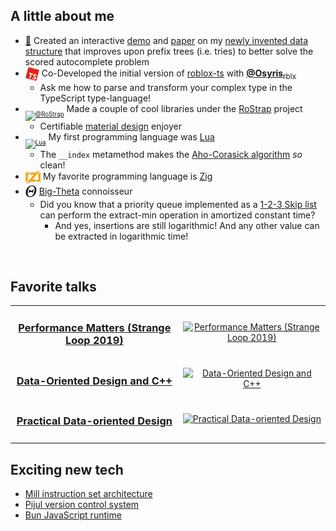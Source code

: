 ## A little about me
- [📃](https://validark.github.io/DynSDT/) Created an interactive [demo](https://validark.github.io/DynSDT/demo/) and [paper](https://validark.github.io/DynSDT/) on my [newly invented data structure](https://github.com/Validark/DynSDT) that improves upon prefix trees (i.e. tries) to better solve the scored autocomplete problem
- [<sub><sub><img width="22" src="https://raw.githubusercontent.com/Validark/Validark/master/rbxts.svg"></sub></sub>](https://roblox-ts.com) Co-Developed the initial version of [roblox-ts](https://roblox-ts.com) with [**@Osyris**<sub>rblx</sub>](https://github.com/osyrisrblx)
    - Ask me how to parse and transform your complex type in the TypeScript type-language!
- [<sub><sub><img src="https://avatars.githubusercontent.com/u/22812966?s=400&amp;u=f88abb95db683705c4fc526b76a562ae4a21053c&amp;v=4" width="21" alt="@RoStrap"></sub></sub>](https://rostrap.github.io/) Made a couple of cool libraries under the [RoStrap](https://rostrap.github.io/) project
    - Certifiable [material design](https://material.io/) enjoyer
- [<sub><sub><img src="https://upload.wikimedia.org/wikipedia/commons/c/cf/Lua-Logo.svg" alt="Lua" height="22"></sub></sub>](https://www.lua.org/) My first programming language was [Lua](https://www.lua.org/)
    - The `__index` metamethod makes the [Aho-Corasick algorithm](https://gist.github.com/Validark/d493cfd1b3425c2e3073f5ccd08fbeb9) *so* clean!
- [<sub><sub><img src="https://raw.githubusercontent.com/Validark/Validark/master/zig-z.svg" alt="Lua" height="22"></sub></sub>](https://ziglang.org/) My favorite programming language is [Zig](https://ziglang.org/)
- [<sub><img width="18" src="https://raw.githubusercontent.com/Validark/Validark/master/itheta_path.svg"></sub>](https://opendsa-server.cs.vt.edu/OpenDSA/Books/Everything/html/AnalLower.html) [Big-Theta](https://opendsa-server.cs.vt.edu/OpenDSA/Books/Everything/html/AnalLower.html) connoisseur
    - Did you know that a priority queue implemented as a [1-2-3 Skip list](https://github.com/Validark/1-2-3-Skip-List) can perform the extract-min operation in amortized constant time?
        - And yes, insertions are still logarithmic! And any other value can be extracted in logarithmic time!


<br>

<!-- <img height="180em" src="https://github-readme-stats.vercel.app/api?username=Validark&show_icons=true&include_all_commits=true" alt="Validark_stats" /> -->

<!-- <img height="180em" src="https://github-readme-stats.vercel.app/api/top-langs/?username=Validark&layout=compact" alt="Validark_stats" /> -->


## Favorite talks

|||
|:-:|:-:|
|<h3>[Performance Matters (Strange Loop 2019)](https://www.youtube.com/watch?v=r-TLSBdHe1A&t=458s)</h3>|[<img src="https://github.com/Validark/Validark/assets/15217173/750a4833-e35c-486d-88e9-8f1b5e651c32" alt="Performance Matters (Strange Loop 2019)" height="150em">](https://www.youtube.com/watch?v=r-TLSBdHe1A&t=458s)|
|<h3>[Data-Oriented Design and C++](https://www.youtube.com/watch?v=rX0ItVEVjHc)</h3>|[<img src="https://github.com/Validark/Validark/assets/15217173/b1ad7cb1-d233-406f-91d9-6b36d23091e6" alt="Data-Oriented Design and C++" height="150em">](https://www.youtube.com/watch?v=rX0ItVEVjHc)|
|<h3>[Practical Data-oriented Design](https://guide.handmade-seattle.com/c/2021/practical-dod/)</h3>|[<img src="https://github.com/Validark/Validark/assets/15217173/bf653d99-070e-4623-84c4-a49ec7186d64" alt="Practical Data-oriented Design" height="150em">](https://guide.handmade-seattle.com/c/2021/practical-dod/)|
|||

## Exciting new tech
- [Mill instruction set architecture](https://millcomputing.com/)
- [Pijul version control system](https://pijul.org/)
- [Bun JavaScript runtime](https://bun.sh)

